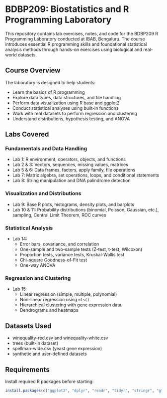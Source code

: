 # BDBP209: Biostatistics and R Programming Laboratory

This repository contains lab exercises, notes, and code for the BDBP209 R Programming Laboratory conducted at IBAB, Bengaluru. The course introduces essential R programming skills and foundational statistical analysis methods through hands-on exercises using biological and real-world datasets.

## Course Overview

The laboratory is designed to help students:
- Learn the basics of R programming
- Explore data types, data structures, and file handling
- Perform data visualization using R base and ggplot2
- Conduct statistical analyses using built-in functions
- Work with real datasets to perform regression and clustering
- Understand distributions, hypothesis testing, and ANOVA

## Labs Covered

### Fundamentals and Data Handling
- Lab 1: R environment, operators, objects, and functions
- Lab 2 & 3: Vectors, sequences, missing values, matrices
- Lab 5 & 6: Data frames, factors, apply family, file operations
- Lab 7: Matrix algebra, set operations, loops, and conditional statements
- Lab 8: String manipulation and DNA palindrome detection

### Visualization and Distributions
- Lab 9: Base R plots, histograms, density plots, and barplots
- Lab 10 & 11: Probability distributions (binomial, Poisson, Gaussian, etc.), sampling, Central Limit Theorem, ROC curves

### Statistical Analysis
- Lab 14:
  - Error bars, covariance, and correlation
  - One-sample and two-sample tests (Z-test, t-test, Wilcoxon)
  - Proportion tests, variance tests, Kruskal-Wallis test
  - Chi-square Goodness-of-Fit test
  - One-way ANOVA

### Regression and Clustering
- Lab 15:
  - Linear regression (simple, multiple, polynomial)
  - Non-linear regression using `nls()`
  - Hierarchical clustering with gene expression data
  - Dendrograms and heatmaps

## Datasets Used

- winequality-red.csv and winequality-white.csv
- trees (built-in dataset)
- spellman-wide.csv (yeast gene expression)
- synthetic and user-defined datasets

## Requirements

Install required R packages before starting:

```r
install.packages(c("ggplot2", "dplyr", "readr", "tidyr", "stringr", "gtools", "lattice", "dendextend", "RColorBrewer"))
